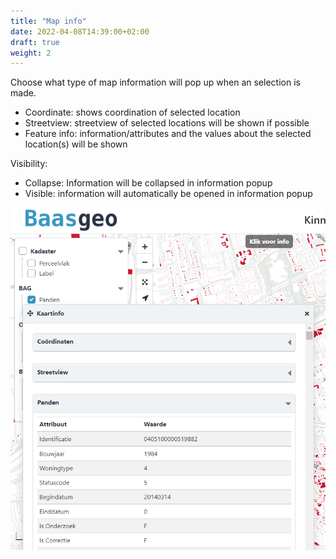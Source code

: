 ```yaml
---
title: "Map info"
date: 2022-04-08T14:39:00+02:00
draft: true
weight: 2
---
```


Choose what type of map information will pop up when an selection is made.

- Coordinate: shows coordination of selected location
- Streetview: streetview of selected locations will be shown if possible
- Feature info: information/attributes and the values about the selected location(s) will be shown

Visibility:
- Collapse: Information will be collapsed in information popup
- Visible: information will automatically be opened in information popup

![mapinfo](https://github.com/mapgallery/manual/blob/main/static/images/mapinfo.PNG?raw=true)


